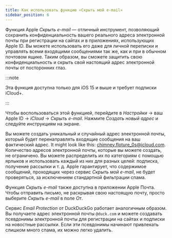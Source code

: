 ```yaml
---
title: Как использовать функцию «Скрыть мой e-mail»
sidebar_position: 6
---
```


Функция Apple *Скрыть e-mail* — отличный инструмент, позволяющий сохранить конфиденциальность вашего реального адреса электронной почты при регистрации на сайтах и в приложениях, использующих Apple ID. Вы можете использовать его даже для личной переписки и управлять всеми входящими сообщениями так же, как и при в обычном почтовом ящике. Таким образом, вы сможете защитить свою конфиденциальность и скрыть свой настоящий адрес электронной почты от посторонних глаз.

:::note

Эта функция доступна только для iOS 15 и выше и требует подписки iCloud+.

:::

Чтобы воспользоваться этой функцией, перейдите в *Настройки* → ваш Apple ID → *iCloud* → *Скрыть e-mail*. Нажмите *Создать новый адрес* и следуйте инструкциям на экране.

Вы можете создать уникальный и случайный адрес электронной почты, который будет перенаправлять входящие сообщения на ваш фактический адрес. It might look like this: chimney.floture_0s@icloud.com. Количество адресов электронной почты, которые вы можете создать, не ограничено. Вы можете распределить их по категориям с помощью ярлыков и использовать каждый из них для разных целей: подписка, получение рассылки и т. д. Apple гарантирует, что содержимое сообщений, проходящих через сервис *Скрыть мой e-mail*, не будет проверяться, за исключением стандартной фильтрации спама.

Функция *Скрыть e-mail* также доступна в приложении Apple Почта. Чтобы отправить письмо, не раскрывая свою настоящую почту, просто выберите *Скрыть e-mail* в поле *От*.

Сервис *Email Protection* от DuckDuckGo работает аналогичным образом. Вы получаете адрес электронной почты `@duck.com` и можете создавать псевдонимы электронной почты для регистрации на сайтах и подписки на новостные рассылки. Если эти псевдонимы начинают привлекать слишком много спама, их можно легко удалить.
